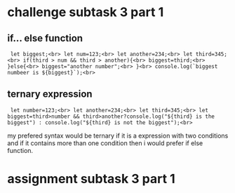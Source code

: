 # challenge subtask 3 part 1
## if... else function
`` let biggest;<br>
let num=123;<br>
let another=234;<br>
let third=345;<br>
if(third > num && third > another){<br>
    biggest=third;<br>
}else{<br>
    biggest="another number";<br>
}<br>
console.log(`biggest numbeer is ${biggest}`);<br>``

## ternary expression
`` let number=123;<br>
let another=234;<br>
let third=345;<br>
let biggest=third>number && third>another?console.log("${third} is the biggest") : console.log("${third} is not the biggest");<br>``

my prefered syntax would be ternary if it is a expression with two conditions and if it contains more than one condition then i would prefer if else function.

# assignment subtask 3 part 1

	

